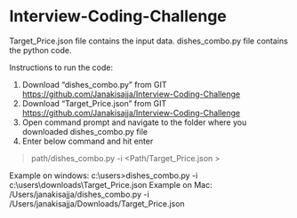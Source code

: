 # Interview-Coding-Challenge
Target_Price.json file contains the input data.
dishes_combo.py file contains the python code.

Instructions to run the code:

1. Download “dishes_combo.py” from GIT https://github.com/Janakisajja/Interview-Coding-Challenge
2. Download “Target_Price.json” from GIT https://github.com/Janakisajja/Interview-Coding-Challenge
2. Open command prompt and navigate to the folder where you downloaded dishes_combo.py file
3. Enter below command and hit enter

>path/dishes_combo.py -i <Path/Target_Price.json >

Example on windows: c:\users>dishes_combo.py -i c:\users\downloads\Target_Price.json
Example on Mac: /Users/janakisajja/dishes_combo.py -i /Users/janakisajja/Downloads/Target_Price.json


